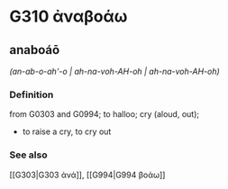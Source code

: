 # G310 ἀναβοάω

## anaboáō

_(an-ab-o-ah'-o | ah-na-voh-AH-oh | ah-na-voh-AH-oh)_

### Definition

from G0303 and G0994; to halloo; cry (aloud, out); 

- to raise a cry, to cry out

### See also

[[G303|G303 ἀνά]], [[G994|G994 βοάω]]
